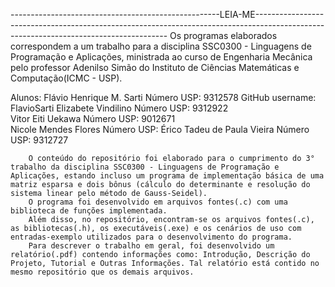 ----------------------------------------------------LEIA-ME-------------------------------------------------------------------------------------------------------------------------------------- 
Os programas elaborados correspondem a um trabalho para a disciplina SSC0300 - Linguagens de Programação e Aplicações, ministrada ao curso de Engenharia Mecânica pelo professor Adenilso Simão do Instituto de Ciências Matemáticas e Computação(ICMC - USP).


Alunos: Flávio Henrique M. Sarti		      Número USP: 9312578	  GitHub username: FlavioSarti
	      Elizabete Vindilino			          Número USP: 9312922	
	      Vitor Eiti Uekawa 			          Número USP: 9012671 	
	      Nicole Mendes Flores              Número USP:
	      Érico Tadeu de Paula Vieira       Número USP: 9312727     
	


		O conteúdo do repositório foi elaborado para o cumprimento do 3° trabalho da disciplina SSC0300 - Linguagens de Programação e Aplicações, estando incluso um programa de implementação básica de uma matriz esparsa e dois bônus (cálculo do determinante e resolução do sistema linear pelo método de Gauss-Seidel). 
		O programa foi desenvolvido em arquivos fontes(.c) com uma biblioteca de funções implementada.
		Além disso, no repositório, encontram-se os arquivos fontes(.c), as bibliotecas(.h), os executáveis(.exe) e os cenários de uso com entradas-exemplo utilizados para o desenvolvimento do programa.
		Para descrever o trabalho em geral, foi desenvolvido um relatório(.pdf) contendo informações como: Introdução, Descrição do Projeto, Tutorial e Outras Informações. Tal relatório está contido no mesmo repositório que os demais arquivos.
